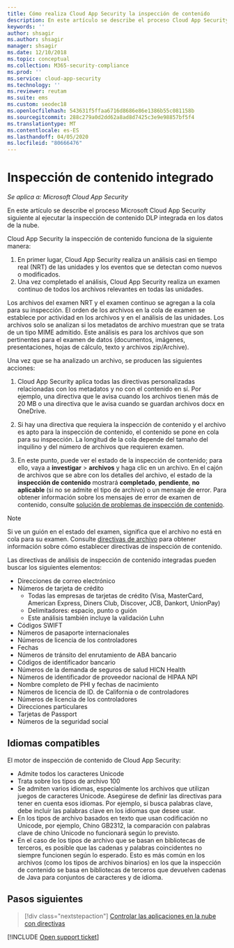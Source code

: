 ```yaml
---
title: Cómo realiza Cloud App Security la inspección de contenido
description: En este artículo se describe el proceso Cloud App Security sigue al realizar la inspección de contenido de DLP en los datos de la nube.
keywords: ''
author: shsagir
ms.author: shsagir
manager: shsagir
ms.date: 12/10/2018
ms.topic: conceptual
ms.collection: M365-security-compliance
ms.prod: ''
ms.service: cloud-app-security
ms.technology: ''
ms.reviewer: reutam
ms.suite: ems
ms.custom: seodec18
ms.openlocfilehash: 543631f5ffaa6716d8686e86e1386b55c081158b
ms.sourcegitcommit: 288c279a0d2dd62a8ad8d7425c3e9e98857bf5f4
ms.translationtype: MT
ms.contentlocale: es-ES
ms.lasthandoff: 04/05/2020
ms.locfileid: "80666476"
---
```

# <a name="built-in-content-inspection"></a>Inspección de contenido integrado

*Se aplica a: Microsoft Cloud App Security*

En este artículo se describe el proceso Microsoft Cloud App Security siguiente al ejecutar la inspección de contenido DLP integrada en los datos de la nube.

Cloud App Security la inspección de contenido funciona de la siguiente manera:

1. En primer lugar, Cloud App Security realiza un análisis casi en tiempo real (NRT) de las unidades y los eventos que se detectan como nuevos o modificados.
2. Una vez completado el análisis, Cloud App Security realiza un examen continuo de todos los archivos relevantes en todas las unidades.

Los archivos del examen NRT y el examen continuo se agregan a la cola para su inspección. El orden de los archivos en la cola de examen se establece por actividad en los archivos y en el análisis de las unidades. Los archivos solo se analizan si los metadatos de archivo muestran que se trata de un tipo MIME admitido. Este análisis es para los archivos que son pertinentes para el examen de datos (documentos, imágenes, presentaciones, hojas de cálculo, texto y archivos zip/Archive).

Una vez que se ha analizado un archivo, se producen las siguientes acciones:

1. Cloud App Security aplica todas las directivas personalizadas relacionadas con los metadatos y no con el contenido en sí. Por ejemplo, una directiva que le avisa cuando los archivos tienen más de 20 MB o una directiva que le avisa cuando se guardan archivos docx en OneDrive.

2. Si hay una directiva que requiera la inspección de contenido y el archivo es apto para la inspección de contenido, el contenido se pone en cola para su inspección. La longitud de la cola depende del tamaño del inquilino y del número de archivos que requieren examen.

3. En este punto, puede ver el estado de la inspección de contenido; para ello, vaya a **investigar** > **archivos** y haga clic en un archivo. En el cajón de archivos que se abre con los detalles del archivo, el estado de la **inspección de contenido** mostrará **completado**, **pendiente**, **no aplicable** (si no se admite el tipo de archivo) o un mensaje de error. Para obtener información sobre los mensajes de error de examen de contenido, consulte [solución de problemas de inspección de contenido](troubleshooting-content-inspection.md).

> [!NOTE]
> Si ve un guión en el estado del examen, significa que el archivo no está en cola para su examen. Consulte [directivas de archivo](data-protection-policies.md) para obtener información sobre cómo establecer directivas de inspección de contenido.

Las directivas de análisis de inspección de contenido integradas pueden buscar los siguientes elementos:

- Direcciones de correo electrónico
- Números de tarjeta de crédito
  - Todas las empresas de tarjetas de crédito (Visa, MasterCard, American Express, Diners Club, Discover, JCB, Dankort, UnionPay)
  - Delimitadores: espacio, punto o guión
  - Este análisis también incluye la validación Luhn
- Códigos SWIFT
- Números de pasaporte internacionales
- Números de licencia de los controladores
- Fechas
- Números de tránsito del enrutamiento de ABA bancario
- Códigos de identificador bancario
- Números de la demanda de seguros de salud HICN Health
- Números de identificador de proveedor nacional de HIPAA NPI
- Nombre completo de PHI y fechas de nacimiento
- Números de licencia de ID. de California o de controladores
- Números de licencia de los controladores
- Direcciones particulares
- Tarjetas de Passport
- Números de la seguridad social

## <a name="supported-languages"></a>Idiomas compatibles

El motor de inspección de contenido de Cloud App Security:

- Admite todos los caracteres Unicode
- Trata sobre los tipos de archivo 100
- Se admiten varios idiomas, especialmente los archivos que utilizan juegos de caracteres Unicode. Asegúrese de definir las directivas para tener en cuenta esos idiomas. Por ejemplo, si busca palabras clave, debe incluir las palabras clave en los idiomas que desee usar.
- En los tipos de archivo basados en texto que usan codificación no Unicode, por ejemplo, Chino GB2312, la comparación con palabras clave de chino Unicode no funcionará según lo previsto.
- En el caso de los tipos de archivo que se basan en bibliotecas de terceros, es posible que las cadenas y palabras coincidentes no siempre funcionen según lo esperado. Esto es más común en los archivos (como los tipos de archivos binarios) en los que la inspección de contenido se basa en bibliotecas de terceros que devuelven cadenas de Java para conjuntos de caracteres y de idioma.

## <a name="next-steps"></a>Pasos siguientes

> [!div class="nextstepaction"]
> [Controlar las aplicaciones en la nube con directivas](control-cloud-apps-with-policies.md)

[!INCLUDE [Open support ticket](includes/support.md)]
